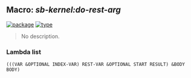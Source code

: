 ## Macro: ***sb-kernel:do-rest-arg***
[![package](https://img.shields.io/badge/Package-SB--KERNEL-5f9ea0.svg?style=social&colorA=999999)](../) [![type](https://img.shields.io/badge/Type-Macro-5f9ea0.svg?style=social&colorA=999999)](../#macro) 

> No description.

### Lambda list
```
(((VAR &OPTIONAL INDEX-VAR) REST-VAR &OPTIONAL START RESULT) &BODY BODY)
```
